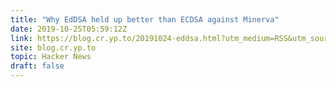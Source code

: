 ```yaml
---
title: "Why EdDSA held up better than ECDSA against Minerva"
date: 2019-10-25T05:59:12Z
link: https://blog.cr.yp.to/20191024-eddsa.html?utm_medium=RSS&utm_source=hune
site: blog.cr.yp.to
topic: Hacker News
draft: false
---
```

